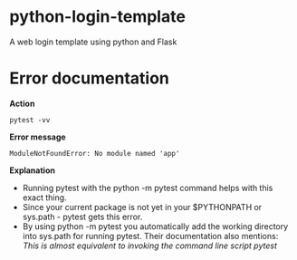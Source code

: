 # python-login-template
A web login template using python and Flask

# Error documentation
**Action**  
```
pytest -vv  
```
**Error message**  
```
ModuleNotFoundError: No module named 'app'  
```
**Explanation**  
* Running pytest with the python -m pytest command helps with this exact thing.  
* Since your current package is not yet in your $PYTHONPATH or sys.path - pytest gets this error.  
* By using python -m pytest you automatically add the working directory into sys.path for running pytest. Their documentation also mentions:  
*This is almost equivalent to invoking the command line script pytest*  
